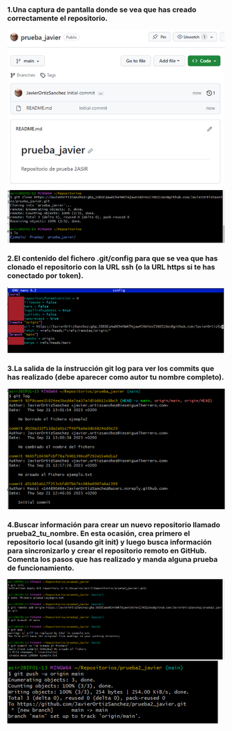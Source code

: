 ###  1.Una captura de pantalla donde se vea que has creado correctamente el repositorio.
![](1.png)
![](2.PNG)
### 2.El contenido del fichero .git/config para que se vea que has clonado el repositorio con la URL ssh (o la URL https si te has conectado por token).
![](gitconfig.PNG)
### 3.La salida de la instrucción git log para ver los commits que has realizado (debe aparecer como autor tu nombre completo).
![](gitlog.PNG)
### 4.Buscar información para crear un nuevo repositorio llamado prueba2_tu_nombre. En esta ocasión, crea primero el repositorio local (usando git init) y luego busca información para sincronizarlo y crear el repositorio remoto en GitHub. Comenta los pasos que has realizado y manda alguna prueba de funcionamiento.
![](41.PNG)
![](42.PNG)